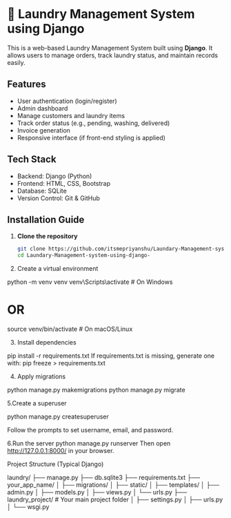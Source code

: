# 🧺 Laundry Management System using Django

This is a web-based Laundry Management System built using **Django**. It allows users to manage orders, track laundry status, and maintain records easily.

## Features

- User authentication (login/register)
- Admin dashboard
- Manage customers and laundry items
- Track order status (e.g., pending, washing, delivered)
- Invoice generation
- Responsive interface (if front-end styling is applied)

## Tech Stack

- Backend: Django (Python)
- Frontend: HTML, CSS, Bootstrap
- Database: SQLite
- Version Control: Git & GitHub

## Installation Guide

1. **Clone the repository**  
   ```bash
   git clone https://github.com/itsmepriyanshu/Laundary-Management-system-using-django-.git
   cd Laundary-Management-system-using-django-
2. Create a virtual environment

python -m venv venv
venv\Scripts\activate    # On Windows
# OR
source venv/bin/activate # On macOS/Linux

3. Install dependencies
   
pip install -r requirements.txt
If requirements.txt is missing, generate one with:
pip freeze > requirements.txt

4. Apply migrations

python manage.py makemigrations
python manage.py migrate

5.Create a superuser

python manage.py createsuperuser

Follow the prompts to set username, email, and password.

6.Run the server
python manage.py runserver
Then open http://127.0.0.1:8000/ in your browser.


Project Structure (Typical Django)

laundry/
├── manage.py
├── db.sqlite3
├── requirements.txt
├── your_app_name/
│   ├── migrations/
│   ├── static/
│   ├── templates/
│   ├── admin.py
│   ├── models.py
│   ├── views.py
│   └── urls.py
├── laundry_project/  # Your main project folder
│   ├── settings.py
│   ├── urls.py
│   └── wsgi.py
